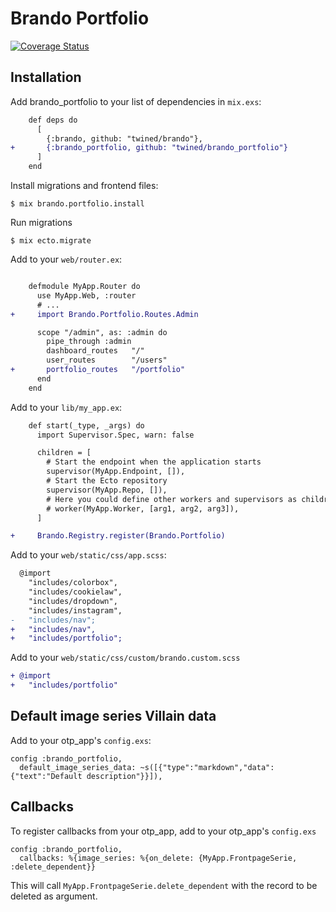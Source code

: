 # Brando Portfolio

[![Coverage Status](https://coveralls.io/repos/github/twined/brando_portfolio/badge.svg?branch=master)](https://coveralls.io/github/twined/brando_portfolio?branch=master)

## Installation

Add brando_portfolio to your list of dependencies in `mix.exs`:

```diff
    def deps do
      [
        {:brando, github: "twined/brando"},
+       {:brando_portfolio, github: "twined/brando_portfolio"}
      ]
    end
```

Install migrations and frontend files:

    $ mix brando.portfolio.install

Run migrations

    $ mix ecto.migrate

Add to your `web/router.ex`:

```diff

    defmodule MyApp.Router do
      use MyApp.Web, :router
      # ...
+     import Brando.Portfolio.Routes.Admin

      scope "/admin", as: :admin do
        pipe_through :admin
        dashboard_routes   "/"
        user_routes        "/users"
+       portfolio_routes   "/portfolio"
      end
    end
```

Add to your `lib/my_app.ex`:

```diff
    def start(_type, _args) do
      import Supervisor.Spec, warn: false

      children = [
        # Start the endpoint when the application starts
        supervisor(MyApp.Endpoint, []),
        # Start the Ecto repository
        supervisor(MyApp.Repo, []),
        # Here you could define other workers and supervisors as children
        # worker(MyApp.Worker, [arg1, arg2, arg3]),
      ]

+     Brando.Registry.register(Brando.Portfolio)
```

Add to your `web/static/css/app.scss`:

```diff
  @import
    "includes/colorbox",
    "includes/cookielaw",
    "includes/dropdown",
    "includes/instagram",
-   "includes/nav";
+   "includes/nav",
+   "includes/portfolio";
```

Add to your `web/static/css/custom/brando.custom.scss`

```diff
+ @import
+   "includes/portfolio"
```

## Default image series Villain data

Add to your otp_app's `config.exs`:

    config :brando_portfolio,
      default_image_series_data: ~s([{"type":"markdown","data":{"text":"Default description"}}]),

## Callbacks

To register callbacks from your otp_app, add to your otp_app's `config.exs`

    config :brando_portfolio,
      callbacks: %{image_series: %{on_delete: {MyApp.FrontpageSerie, :delete_dependent}}

This will call `MyApp.FrontpageSerie.delete_dependent` with the record to be deleted
as argument.
